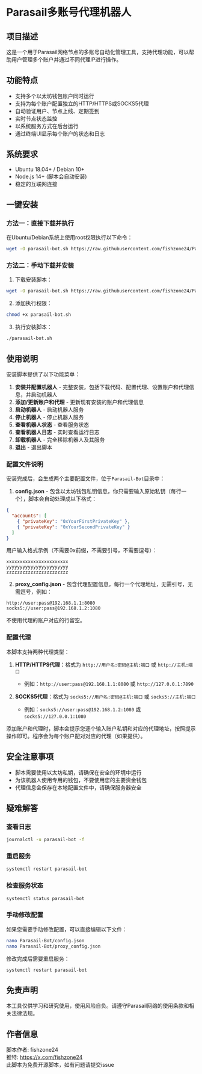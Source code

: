 # Parasail多账号代理机器人

## 项目描述
这是一个用于Parasail网络节点的多账号自动化管理工具，支持代理功能，可以帮助用户管理多个账户并通过不同代理IP进行操作。

## 功能特点
- 支持多个以太坊钱包账户同时运行
- 支持为每个账户配置独立的HTTP/HTTPS或SOCKS5代理
- 自动验证用户、节点上线、定期签到
- 实时节点状态监控
- 以系统服务方式在后台运行
- 通过终端UI显示每个账户的状态和日志

## 系统要求
- Ubuntu 18.04+ / Debian 10+
- Node.js 14+ (脚本会自动安装)
- 稳定的互联网连接

## 一键安装

### 方法一：直接下载并执行
在Ubuntu/Debian系统上使用root权限执行以下命令：

```bash
wget -O parasail-bot.sh https://raw.githubusercontent.com/fishzone24/Parasail--Bot/main/parasail-bot.sh && chmod +x parasail-bot.sh && ./parasail-bot.sh
```

### 方法二：手动下载并安装

1. 下载安装脚本：
```bash
wget -O parasail-bot.sh https://raw.githubusercontent.com/fishzone24/Parasail--Bot/main/parasail-bot.sh
```

2. 添加执行权限：
```bash
chmod +x parasail-bot.sh
```

3. 执行安装脚本：
```bash
./parasail-bot.sh
```

## 使用说明

安装脚本提供了以下功能菜单：

1. **安装并配置机器人** - 完整安装，包括下载代码、配置代理、设置账户和代理信息，并启动机器人
2. **添加/更新账户和代理** - 更新现有安装的账户和代理信息
3. **启动机器人** - 启动机器人服务
4. **停止机器人** - 停止机器人服务
5. **查看机器人状态** - 查看服务状态
6. **查看机器人日志** - 实时查看运行日志
7. **卸载机器人** - 完全移除机器人及其服务
0. **退出** - 退出脚本

### 配置文件说明

安装完成后，会生成两个主要配置文件，位于`Parasail-Bot`目录中：

1. **config.json** - 包含以太坊钱包私钥信息，你只需要输入原始私钥（每行一个），脚本会自动处理成以下格式：
```json
{
  "accounts": [
    { "privateKey": "0xYourFirstPrivateKey" },
    { "privateKey": "0xYourSecondPrivateKey" }
  ]
}
```

用户输入格式示例（不需要0x前缀，不需要引号，不需要逗号）：
```
xxxxxxxxxxxxxxxxxxxxxxx
yyyyyyyyyyyyyyyyyyyyyyy
zzzzzzzzzzzzzzzzzzzzzzz
```

2. **proxy_config.json** - 包含代理配置信息，每行一个代理地址，无需引号，无需逗号，例如：
```
http://user:pass@192.168.1.1:8080
socks5://user:pass@192.168.1.2:1080
```

不使用代理的账户对应的行留空。

### 配置代理

本脚本支持两种代理类型：

1. **HTTP/HTTPS代理**：格式为 `http://用户名:密码@主机:端口` 或 `http://主机:端口`
   - 例如：`http://user:pass@192.168.1.1:8080` 或 `http://127.0.0.1:7890`

2. **SOCKS5代理**：格式为 `socks5://用户名:密码@主机:端口` 或 `socks5://主机:端口`
   - 例如：`socks5://user:pass@192.168.1.2:1080` 或 `socks5://127.0.0.1:1080`

添加账户和代理时，脚本会提示您逐个输入账户私钥和对应的代理地址，按照提示操作即可。程序会为每个账户配对对应的代理（如果提供）。

## 安全注意事项
- 脚本需要使用以太坊私钥，请确保在安全的环境中运行
- 为该机器人使用专用的钱包，不要使用您的主要资金钱包
- 代理信息会保存在本地配置文件中，请确保服务器安全

## 疑难解答

### 查看日志
```bash
journalctl -u parasail-bot -f
```

### 重启服务
```bash
systemctl restart parasail-bot
```

### 检查服务状态
```bash
systemctl status parasail-bot
```

### 手动修改配置
如果您需要手动修改配置，可以直接编辑以下文件：
```bash
nano Parasail-Bot/config.json
nano Parasail-Bot/proxy_config.json
```
修改完成后需要重启服务：
```bash
systemctl restart parasail-bot
```

## 免责声明
本工具仅供学习和研究使用，使用风险自负。请遵守Parasail网络的使用条款和相关法律法规。

## 作者信息
脚本作者: fishzone24  
推特: https://x.com/fishzone24  
此脚本为免费开源脚本，如有问题请提交issue
